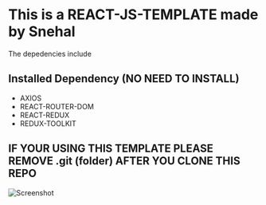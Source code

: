 # This is a REACT-JS-TEMPLATE made by Snehal

The depedencies include

## Installed Dependency (NO NEED TO INSTALL)

* AXIOS
* REACT-ROUTER-DOM
* REACT-REDUX
* REDUX-TOOLKIT


## IF YOUR USING THIS TEMPLATE PLEASE REMOVE .git (folder) AFTER YOU CLONE THIS REPO

![Screenshot](2.png) 
